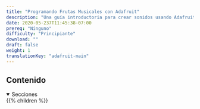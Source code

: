 ```yaml
---
title: "Programando Frutas Musicales con Adafruit"
description: "Una guía introductoria para crear sonidos usando Adafruit para aprender acerca del hardware"
date: 2020-05-237T11:45:38-07:00
prereq: "Ninguno"
difficulty: "Principiante"
download: ""
draft: false
weight: 1
translationKey: "adafruit-main"
---
```


## Contenido
<details open>
<summary>Secciones</summary>
{{% children %}}
</details>
